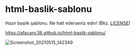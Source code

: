 # html-baslik-sablonu
Hazır başlık şablonu. Ne halt ederseniz edin! (Bkz. [LICENSE](https://github.com/Afacanc38/html-baslik-sablonu/blob/main/LICENSE))

https://afacanc38.github.io/html-baslik-sablonu/

![Screenshot_20210515_142349](https://user-images.githubusercontent.com/66299502/118358808-3e948580-b589-11eb-8785-937e76b4c841.png)
